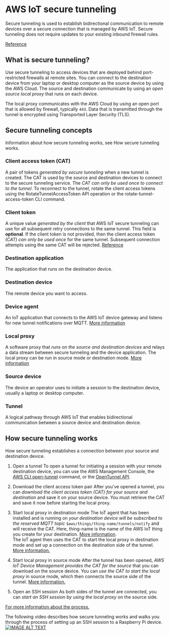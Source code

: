 # AWS IoT secure tunneling
Secure tunneling is used to establish bidirectional communication to remote devices over a secure connection that is managed by AWS IoT. Secure tunneling does not require updates to your existing inbound firewall rules. 

[Reference](https://docs.aws.amazon.com/iot/latest/developerguide/secure-tunneling.html)

## What is secure tunneling?
Use secure tunneling to access devices that are deployed behind port-restricted firewalls at remote sites. You can connect to the destination device from your laptop or desktop computer as the source device by using the AWS Cloud. The source and destination communicate by using an *open source local proxy* that runs on each device.  

The local proxy communicates with the AWS Cloud by using an open port that is allowed by firewall, typically `443`. Data that is transmitted through the tunnel is encrypted using Transported Layer Security (TLS).

## Secure tunneling concepts
Information about how secure tunneling works, see How secure tunneling works.

### Client access token (CAT)
A pair of tokens *generated by secure tunneling* when a new tunnel is created. The CAT is used by the source and destination devices to connect to the secure tunneling service. The *CAT can only be used once to connect to the tunnel*. To reconnect to the tunnel, rotate the client access tokens using the RotateTunnelAccessToken API operation or the rotate-tunnel-access-token CLI command.

### Client token
A unique value *generated by the client* that AWS IoT secure tunneling can use for all subsequent retry connections to the same tunnel. This field is **optional**. If the client token is not provided, then the client access token *(CAT) can only be used once* for the same tunnel. Subsequent connection attempts using the same CAT will be rejected. [Reference](https://github.com/aws-samples/aws-iot-securetunneling-localproxy/blob/main/V2WebSocketProtocolGuide.md)

### Destination application
The application that runs on the destination device.

### Destination device
The remote device you want to access.

### Device agent
An IoT application that connects to the AWS IoT device gateway and listens for new tunnel notifications over MQTT. [More information](https://docs.aws.amazon.com/iot/latest/developerguide/configure-remote-device.html#agent-snippet)

### Local proxy
A software proxy that *runs on the source and destination devices* and relays a data stream between secure tunneling and the device application. The local proxy can be run in source mode or destination mode. [More information](https://docs.aws.amazon.com/iot/latest/developerguide/local-proxy.html)

### Source device
The device an operator uses to initiate a session to the destination device, usually a laptop or desktop computer.

### Tunnel
A logical pathway through AWS IoT that enables bidirectional communication between a source device and destination device.

## How secure tunneling works
How secure tunneling establishes a connection between your source and destination device.  
1. Open a tunnel
To open a tunnel for initiating a session with your remote destination device, you can use the AWS Management Console, the [AWS CLI open-tunnel](https://docs.aws.amazon.com/cli/latest/reference/iotsecuretunneling/open-tunnel.html) command, or the [OpenTunnel API](https://docs.aws.amazon.com/iot/latest/apireference/API_iot-secure-tunneling_OpenTunnel).

2. Download the client access token pair
After you've opened a tunnel, you can *download the client access token (CAT) for your source and destination* and save it on your source device. You must retrieve the CAT and save it now before starting the local proxy.

3. Start local proxy in destination mode
The IoT agent that has been installed and is running on *your destination device will be subscribed to the reserved MQTT topic* `$aws/things/thing-name/tunnels/notify` and will receive the CAT. Here, thing-name is the name of the AWS IoT thing you create for your destination. [More information](https://docs.aws.amazon.com/iot/latest/developerguide/reserved-topics.html#reserved-topics-secure).  
The IoT agent then uses the CAT to start the local proxy in destination mode and set up a connection on the destination side of the tunnel. [More information.](https://docs.aws.amazon.com/iot/latest/developerguide/configure-remote-device.html#agent-snippet)

4. Start local proxy in source mode
After the tunnel has been opened, *AWS IoT Device Management provides the CAT for the source* that you can download on the source device. You can *use the CAT to start the local proxy* in source mode, which then connects the source side of the tunnel. [More information.](https://docs.aws.amazon.com/iot/latest/developerguide/local-proxy.html)

5. Open an SSH session
As both sides of the tunnel are connected, you can *start an SSH session by using the local proxy* on the source side.  

[For more information about the process.](https://docs.aws.amazon.com/iot/latest/developerguide/secure-tunneling-tutorial-open-tunnel.html) 

The following video describes how secure tunneling works and walks you through the process of setting up an SSH session to a Raspberry Pi device.  
[![IMAGE ALT TEXT](http://img.youtube.com/vi/Vq67jKZTR-c/0.jpg)](http://www.youtube.com/watch?v=Vq67jKZTR-c "Video Title")
